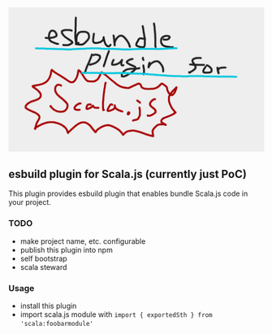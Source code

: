 ![](./logo.png)

## esbuild plugin for Scala.js (currently just PoC)

This plugin provides esbuild plugin that enables bundle Scala.js code in your project.

### TODO

- make project name, etc. configurable
- publish this plugin into npm
- self bootstrap
- scala steward

### Usage

- install this plugin
- import scala.js module with `import { exportedSth } from 'scala:foobarmodule'`
